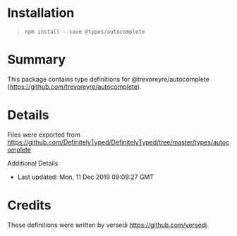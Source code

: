 # Installation
> `npm install --save @types/autocomplete`

# Summary
This package contains type definitions for @trevoreyre/autocomplete (https://github.com/trevoreyre/autocomplete).

# Details
Files were exported from https://github.com/DefinitelyTyped/DefinitelyTyped/tree/master/types/autocomplete

Additional Details
 * Last updated: Mon, 11 Dec 2019 09:09:27 GMT

# Credits
These definitions were written by versedi <https://github.com/versedi>.
